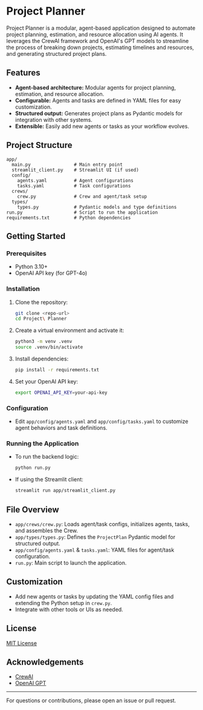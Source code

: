 # Project Planner

Project Planner is a modular, agent-based application designed to automate project planning, estimation, and resource allocation using AI agents. It leverages the CrewAI framework and OpenAI's GPT models to streamline the process of breaking down projects, estimating timelines and resources, and generating structured project plans.

## Features
- **Agent-based architecture:** Modular agents for project planning, estimation, and resource allocation.
- **Configurable:** Agents and tasks are defined in YAML files for easy customization.
- **Structured output:** Generates project plans as Pydantic models for integration with other systems.
- **Extensible:** Easily add new agents or tasks as your workflow evolves.

## Project Structure
```
app/
  main.py                # Main entry point
  streamlit_client.py    # Streamlit UI (if used)
  config/
    agents.yaml          # Agent configurations
    tasks.yaml           # Task configurations
  crews/
    crew.py              # Crew and agent/task setup
  types/
    types.py             # Pydantic models and type definitions
run.py                   # Script to run the application
requirements.txt         # Python dependencies
```

## Getting Started

### Prerequisites
- Python 3.10+
- OpenAI API key (for GPT-4o)

### Installation
1. Clone the repository:
   ```sh
   git clone <repo-url>
   cd Project\ Planner
   ```
2. Create a virtual environment and activate it:
   ```sh
   python3 -m venv .venv
   source .venv/bin/activate
   ```
3. Install dependencies:
   ```sh
   pip install -r requirements.txt
   ```
4. Set your OpenAI API key:
   ```sh
   export OPENAI_API_KEY=your-api-key
   ```

### Configuration
- Edit `app/config/agents.yaml` and `app/config/tasks.yaml` to customize agent behaviors and task definitions.

### Running the Application
- To run the backend logic:
  ```sh
  python run.py
  ```
- If using the Streamlit client:
  ```sh
  streamlit run app/streamlit_client.py
  ```

## File Overview
- `app/crews/crew.py`: Loads agent/task configs, initializes agents, tasks, and assembles the Crew.
- `app/types/types.py`: Defines the `ProjectPlan` Pydantic model for structured output.
- `app/config/agents.yaml` & `tasks.yaml`: YAML files for agent/task configuration.
- `run.py`: Main script to launch the application.

## Customization
- Add new agents or tasks by updating the YAML config files and extending the Python setup in `crew.py`.
- Integrate with other tools or UIs as needed.

## License
[MIT License](LICENSE)

## Acknowledgements
- [CrewAI](https://github.com/joaomdmoura/crewAI)
- [OpenAI GPT](https://platform.openai.com/docs/models)

---
For questions or contributions, please open an issue or pull request.
